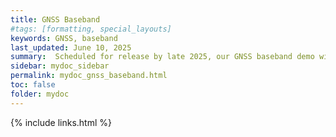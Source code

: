 ```yaml
---
title: GNSS Baseband
#tags: [formatting, special_layouts]
keywords: GNSS, baseband
last_updated: June 10, 2025
summary:  Scheduled for release by late 2025, our GNSS baseband demo will highlight Echo’s potential in satellite signal processing.
sidebar: mydoc_sidebar
permalink: mydoc_gnss_baseband.html
toc: false
folder: mydoc
---
```





{% include links.html %}


